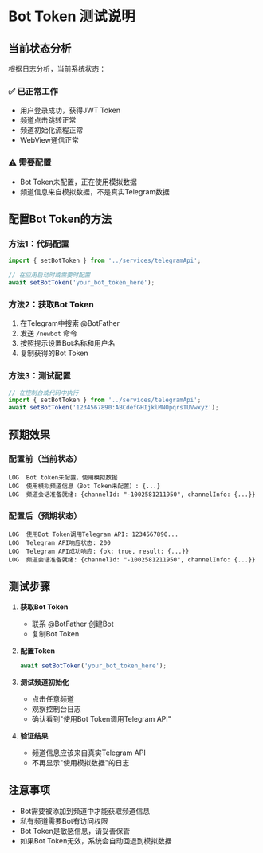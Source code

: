 # Bot Token 测试说明

## 当前状态分析

根据日志分析，当前系统状态：

### ✅ 已正常工作
- 用户登录成功，获得JWT Token
- 频道点击跳转正常
- 频道初始化流程正常
- WebView通信正常

### ⚠️ 需要配置
- Bot Token未配置，正在使用模拟数据
- 频道信息来自模拟数据，不是真实Telegram数据

## 配置Bot Token的方法

### 方法1：代码配置
```typescript
import { setBotToken } from '../services/telegramApi';

// 在应用启动时或需要时配置
await setBotToken('your_bot_token_here');
```

### 方法2：获取Bot Token
1. 在Telegram中搜索 @BotFather
2. 发送 `/newbot` 命令
3. 按照提示设置Bot名称和用户名
4. 复制获得的Bot Token

### 方法3：测试配置
```typescript
// 在控制台或代码中执行
import { setBotToken } from '../services/telegramApi';
await setBotToken('1234567890:ABCdefGHIjklMNOpqrsTUVwxyz');
```

## 预期效果

### 配置前（当前状态）
```
LOG  Bot token未配置，使用模拟数据
LOG  使用模拟频道信息（Bot Token未配置）: {...}
LOG  频道会话准备就绪: {channelId: "-1002581211950", channelInfo: {...}}
```

### 配置后（预期状态）
```
LOG  使用Bot Token调用Telegram API: 1234567890...
LOG  Telegram API响应状态: 200
LOG  Telegram API成功响应: {ok: true, result: {...}}
LOG  频道会话准备就绪: {channelId: "-1002581211950", channelInfo: {...}}
```

## 测试步骤

1. **获取Bot Token**
   - 联系 @BotFather 创建Bot
   - 复制Bot Token

2. **配置Token**
   ```typescript
   await setBotToken('your_bot_token_here');
   ```

3. **测试频道初始化**
   - 点击任意频道
   - 观察控制台日志
   - 确认看到"使用Bot Token调用Telegram API"

4. **验证结果**
   - 频道信息应该来自真实Telegram API
   - 不再显示"使用模拟数据"的日志

## 注意事项

- Bot需要被添加到频道中才能获取频道信息
- 私有频道需要Bot有访问权限
- Bot Token是敏感信息，请妥善保管
- 如果Bot Token无效，系统会自动回退到模拟数据 